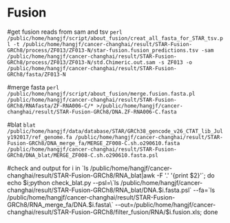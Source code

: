 # Fusion

#get fusion reads from sam and tsv
`perl /public/home/hangjf/script/about_fusion/creat_all_fasta_for_STAR_tsv.pl -t /public/home/hangjf/cancer-changhai/result/STAR-Fusion-GRCh8/process/ZF013/ZF013-N/star-fusion.fusion_predictions.tsv -sam /public/home/hangjf/cancer-changhai/result/STAR-Fusion-GRCh8/process/ZF013/ZF013-N/std.Chimeric.out.sam -s ZF013 -o /public/home/hangjf/cancer-changhai/result/STAR-Fusion-GRCh8/fasta/ZF013-N`

#merge fasta
`perl /public/home/hangjf/script/about_fusion/merge.fusion.fasta.pl  /public/home/hangjf/cancer-changhai/result/STAR-Fusion-GRCh8/RNAfasta/ZF-RNA006-C/* >/public/home/hangjf/cancer-changhai/result/STAR-Fusion-GRCh8/DNA.ZF-RNA006-C.fasta`

#blat
`blat /public/home/hangjf/data/database/STAR/GRCh38_gencode_v26_CTAT_lib_July192017/ref_genome.fa /public/home/hangjf/cancer-changhai/result/STAR-Fusion-GRCh8/DNA_merge_fa/MERGE_ZF008-C.sh.o290610.fasta /public/home/hangjf/cancer-changhai/result/STAR-Fusion-GRCh8/DNA_blat/MERGE_ZF008-C.sh.o290610.fasta.psl`

#check and output
for i in \`ls /public/home/hangjf/cancer-changhai/result/STAR-Fusion-GRCh8/RNA_blat|awk -F '.' '{print $2}'\`; do echo $i;python check_blat.py --psl=\`ls /public/home/hangjf/cancer-changhai/result/STAR-Fusion-GRCh8/RNA_blat/DNA.$i.fasta.psl\` --fa=\`ls /public/home/hangjf/cancer-changhai/result/STAR-Fusion-GRCh8/RNA_merge_fa/DNA.$i.fasta\` --out=/public/home/hangjf/cancer-changhai/result/STAR-Fusion-GRCh8/filter_fusion/RNA/$i.fusion.xls; done


